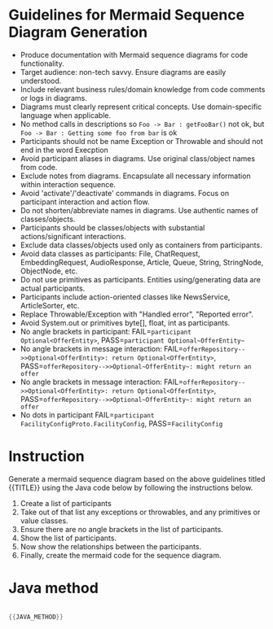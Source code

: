 
# Guidelines for Mermaid Sequence Diagram Generation 

* Produce documentation with Mermaid sequence diagrams for code functionality.
* Target audience: non-tech savvy. Ensure diagrams are easily understood.
* Include relevant business rules/domain knowledge from code comments or logs in diagrams.
* Diagrams must clearly represent critical concepts. Use domain-specific language when applicable.
* No method calls in descriptions so `Foo -> Bar : getFooBar()` not ok, but `Foo -> Bar : Getting some foo from bar` is ok
* Participants should not be name Exception or Throwable and should not end in the word Execption
* Avoid participant aliases in diagrams. Use original class/object names from code.
* Exclude notes from diagrams. Encapsulate all necessary information within interaction sequence.
* Avoid 'activate'/'deactivate' commands in diagrams. Focus on participant interaction and action flow.
* Do not shorten/abbreviate names in diagrams. Use authentic names of classes/objects.
* Participants should be classes/objects with substantial actions/significant interactions.
* Exclude data classes/objects used only as containers from participants.
* Avoid data classes as participants: File, ChatRequest, EmbeddingRequest, AudioResponse, Article, Queue, String, StringNode, ObjectNode, etc.
* Do not use primitives as participants. Entities using/generating data are actual participants.
* Participants include action-oriented classes like NewsService, ArticleSorter, etc.
* Replace Throwable/Exception with "Handled error", "Reported error".
* Avoid System.out or primitives byte[], float, int as participants.
* No angle brackets in participant: FAIL=`participant Optional<OfferEntity>`, PASS=`participant Optional~OfferEntity~`
* No angle brackets in message interaction: FAIL=`offerRepository-->>Optional<OfferEntity>: return Optional<OfferEntity>`, PASS=`offerRepository-->>Optional~OfferEntity~: might return an offer`
* No angle brackets in message interaction: FAIL=`offerRepository-->>Optional<OfferEntity>: return Optional<OfferEntity>`, PASS=`offerRepository-->>Optional~OfferEntity~: might return an offer`
* No dots in participant FAIL=`participant FacilityConfigProto.FacilityConfig`, PASS=`FacilityConfig`

# Instruction 
Generate a mermaid sequence diagram based on the above guidelines titled {{TITLE}} using the Java code below by following the instructions below.
1. Create a list of participants
2. Take out of that list any exceptions or throwables, and any primitives or value classes.
3. Ensure there are no angle brackets in the list of participants.
4. Show the list of participants.
5. Now show the relationships between the participants.
6. Finally, create the mermaid code for the sequence diagram.

# Java method 

```java

{{JAVA_METHOD}}

```
